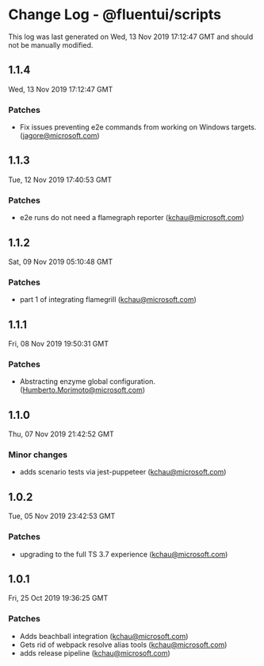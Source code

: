 # Change Log - @fluentui/scripts

This log was last generated on Wed, 13 Nov 2019 17:12:47 GMT and should not be manually modified.

## 1.1.4
Wed, 13 Nov 2019 17:12:47 GMT

### Patches

- Fix issues preventing e2e commands from working on Windows targets. (jagore@microsoft.com)
## 1.1.3
Tue, 12 Nov 2019 17:40:53 GMT

### Patches

- e2e runs do not need a flamegraph reporter (kchau@microsoft.com)
## 1.1.2
Sat, 09 Nov 2019 05:10:48 GMT

### Patches

- part 1 of integrating flamegrill (kchau@microsoft.com)
## 1.1.1
Fri, 08 Nov 2019 19:50:31 GMT

### Patches

- Abstracting enzyme global configuration. (Humberto.Morimoto@microsoft.com)
## 1.1.0
Thu, 07 Nov 2019 21:42:52 GMT

### Minor changes

- adds scenario tests via jest-puppeteer (kchau@microsoft.com)
## 1.0.2
Tue, 05 Nov 2019 23:42:53 GMT

### Patches

- upgrading to the full TS 3.7 experience (kchau@microsoft.com)
## 1.0.1
Fri, 25 Oct 2019 19:36:25 GMT

### Patches

- Adds beachball integration (kchau@microsoft.com)
- Gets rid of webpack resolve alias tools (kchau@microsoft.com)
- adds release pipeline (kchau@microsoft.com)